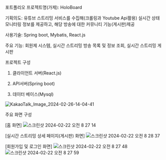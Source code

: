 포트폴리오 프로젝트명(가제): HoloBoard

기획의도: 유튜브 스트리밍 서비스를 수집해(크롤링과 Youtube Api활용) 실시간 상태 모니터링 정보를 제공하고, 해당 방송에 대한 커뮤니티 기능(게시판)제공

사용기술: Spring boot, Mybatis, React.js

주요 기능: 회원제 시스템, 실시간 스트리밍 방송 목록 및 정보 조회, 실시간 스트리밍 게시판

프로젝트 구성

1. 클라이언트 서버(React.js)
    
2. API서버(Spring boot)

3. 데이터 베이스(Mysql)

![KakaoTalk_Image_2024-02-26-14-04-41](https://github.com/YHkim214/portfolio-api/assets/41041713/9efd3527-2ba8-4204-b759-eacfacf7aa4b)
 
주요 화면 구성

[홈 화면]
![스크린샷 2024-02-22 오전 8 27 14](https://github.com/YHkim214/portfolio-cli/assets/41041713/237d15f0-c968-4374-ac68-0e752c5298fe)

[실시간 스트리밍 상세 페이지(게시판) 화면]
![스크린샷 2024-02-22 오전 8 28 37](https://github.com/YHkim214/portfolio-cli/assets/41041713/5d269dd3-f49d-4e54-bc9c-1ff046bd8c67)

[회원가입 및 로그인 화면]
![스크린샷 2024-02-22 오전 8 27 48](https://github.com/YHkim214/portfolio-cli/assets/41041713/e0660494-61d4-414b-a6ae-3fc8f037fba4)
![스크린샷 2024-02-22 오전 8 27 59](https://github.com/YHkim214/portfolio-cli/assets/41041713/c4ade443-58f4-43f0-990b-c73d828dfe38)
